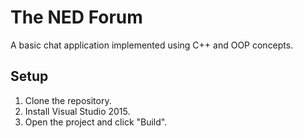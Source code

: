# The NED Forum
A basic chat application implemented using C++ and OOP concepts.

## Setup
1. Clone the repository.
2. Install Visual Studio 2015.
3. Open the project and click "Build".
